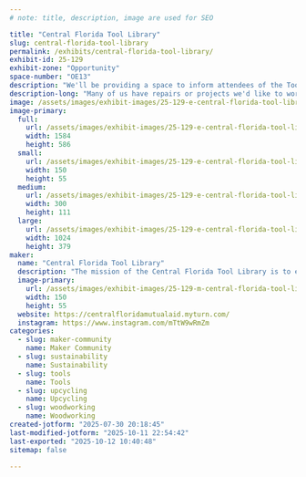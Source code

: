 ```yaml
---
# note: title, description, image are used for SEO

title: "Central Florida Tool Library"
slug: central-florida-tool-library
permalink: /exhibits/central-florida-tool-library/
exhibit-id: 25-129
exhibit-zone: "Opportunity"
space-number: "OE13"
description: "We'll be providing a space to inform attendees of the Tool Library and how they can access it."
description-long: "Many of us have repairs or projects we'd like to work on but don't have the funds or space to buy new tools. The Central Florida Tool Library was created to solve this issue and to provide access to these tools to our community. In our shared tool library you can find power tools, crafting tools, medical equipment and much more. We have a particular focus on disaster preparation and recovery."
image: /assets/images/exhibit-images/25-129-e-central-florida-tool-library-cflma-logo-horizontal-fullcolor-4961-300x111.png
image-primary: 
  full:
    url: /assets/images/exhibit-images/25-129-e-central-florida-tool-library-cflma-logo-horizontal-fullcolor-4961-full.png
    width: 1584
    height: 586
  small:
    url: /assets/images/exhibit-images/25-129-e-central-florida-tool-library-cflma-logo-horizontal-fullcolor-4961-150x55.png
    width: 150
    height: 55
  medium:
    url: /assets/images/exhibit-images/25-129-e-central-florida-tool-library-cflma-logo-horizontal-fullcolor-4961-300x111.png
    width: 300
    height: 111
  large:
    url: /assets/images/exhibit-images/25-129-e-central-florida-tool-library-cflma-logo-horizontal-fullcolor-4961-1024x379.png
    width: 1024
    height: 379
maker: 
  name: "Central Florida Tool Library"
  description: "The mission of the Central Florida Tool Library is to empower ourselves and our Central Florida community through access to tools and equipment needed for disaster preparation and recovery, as well as maintenance, repair, recreational, medical, and other needs. It is currently operated by Central Florida Mutual Aid, a collective of regular folx in Orange, Osceola, and Seminole counties practicing mutual aid. CFLMA aims to be democratic, decentralized, and non-hierarchical, and we center the voices and needs of those most impacted by systems of oppression."
  image-primary:
    url: /assets/images/exhibit-images/25-129-m-central-florida-tool-library-cflma-logo-horizontal-fullcolor-300x111.png
    width: 150
    height: 55
  website: https://centralfloridamutualaid.myturn.com/
  instagram: https://www.instagram.com/mTtW9wRmZm
categories: 
  - slug: maker-community
    name: Maker Community
  - slug: sustainability
    name: Sustainability
  - slug: tools
    name: Tools
  - slug: upcycling
    name: Upcycling
  - slug: woodworking
    name: Woodworking
created-jotform: "2025-07-30 20:18:45"
last-modified-jotform: "2025-10-11 22:54:42"
last-exported: "2025-10-12 10:40:48"
sitemap: false

---
```


